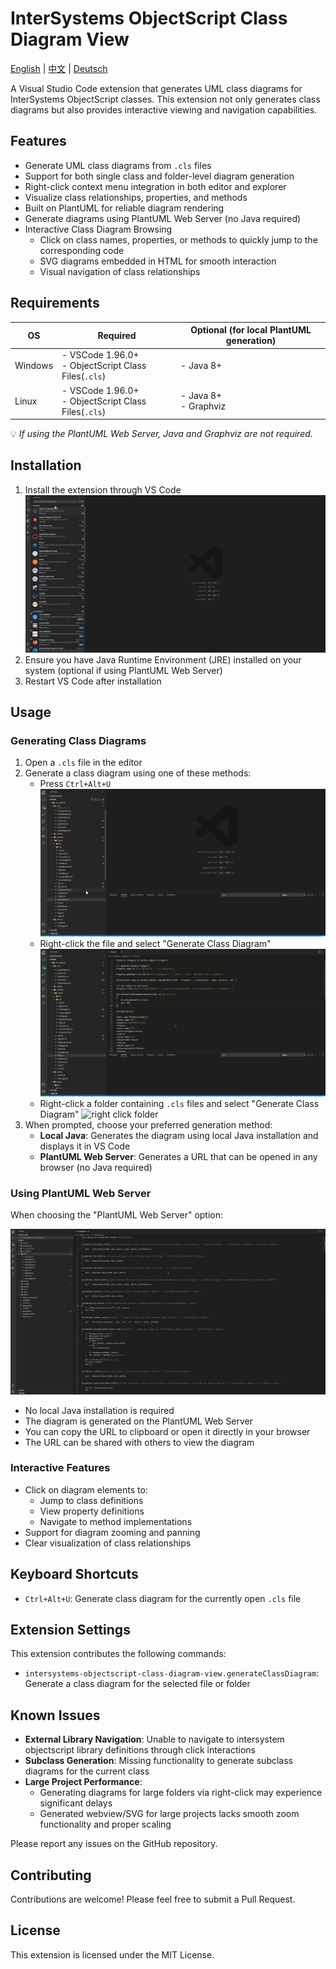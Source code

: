 # InterSystems ObjectScript Class Diagram View

[English](README.md) | [中文](README.zh-CN.md) | [Deutsch](README.de-DE.md)

A Visual Studio Code extension that generates UML class diagrams for InterSystems ObjectScript classes. This extension not only generates class diagrams but also provides interactive viewing and navigation capabilities.

## Features

- Generate UML class diagrams from `.cls` files
- Support for both single class and folder-level diagram generation
- Right-click context menu integration in both editor and explorer
- Visualize class relationships, properties, and methods
- Built on PlantUML for reliable diagram rendering
- Generate diagrams using PlantUML Web Server (no Java required)
- Interactive Class Diagram Browsing
  - Click on class names, properties, or methods to quickly jump to the corresponding code
  - SVG diagrams embedded in HTML for smooth interaction
  - Visual navigation of class relationships

## Requirements

| OS      | Required | Optional (for local PlantUML generation) |
|---------|---------|-----------------------------------------|
| Windows | - VSCode 1.96.0+  <br> - ObjectScript Class Files(`.cls`) | - Java 8+ |
| Linux   | - VSCode 1.96.0+  <br> - ObjectScript Class Files(`.cls`) | - Java 8+ <br> - Graphviz |

💡 *If using the PlantUML Web Server, Java and Graphviz are not required.*



## Installation
1. Install the extension through VS Code
![install plugin](images/install_plugin.gif)
2. Ensure you have Java Runtime Environment (JRE) installed on your system (optional if using PlantUML Web Server)
3. Restart VS Code after installation

## Usage

### Generating Class Diagrams
1. Open a `.cls` file in the editor
2. Generate a class diagram using one of these methods:
   - Press `Ctrl+Alt+U` 
   ![press shortcut](images/press_shortcut.gif)
   - Right-click the file and select "Generate Class Diagram"
   ![right click file](images/right_click_file.gif)
   - Right-click a folder containing `.cls` files and select "Generate Class Diagram"
   ![right click folder](images/right_click_folder.gif)
3. When prompted, choose your preferred generation method:
   - **Local Java**: Generates the diagram using local Java installation and displays it in VS Code
   - **PlantUML Web Server**: Generates a URL that can be opened in any browser (no Java required)

### Using PlantUML Web Server
When choosing the "PlantUML Web Server" option:

![Remote PlantUML Web Server](images/remote_plantuml_web_server.gif)
- No local Java installation is required
- The diagram is generated on the PlantUML Web Server
- You can copy the URL to clipboard or open it directly in your browser
- The URL can be shared with others to view the diagram


### Interactive Features
- Click on diagram elements to:
  - Jump to class definitions
  - View property definitions
  - Navigate to method implementations
- Support for diagram zooming and panning
- Clear visualization of class relationships

## Keyboard Shortcuts

- `Ctrl+Alt+U`: Generate class diagram for the currently open `.cls` file

## Extension Settings

This extension contributes the following commands:

* `intersystems-objectscript-class-diagram-view.generateClassDiagram`: Generate a class diagram for the selected file or folder

## Known Issues

- **External Library Navigation**: Unable to navigate to intersystem objectscript library definitions through click interactions
- **Subclass Generation**: Missing functionality to generate subclass diagrams for the current class
- **Large Project Performance**: 
  - Generating diagrams for large folders via right-click may experience significant delays
  - Generated webview/SVG for large projects lacks smooth zoom functionality and proper scaling

Please report any issues on the GitHub repository.

## Contributing

Contributions are welcome! Please feel free to submit a Pull Request.

## License

This extension is licensed under the MIT License.
